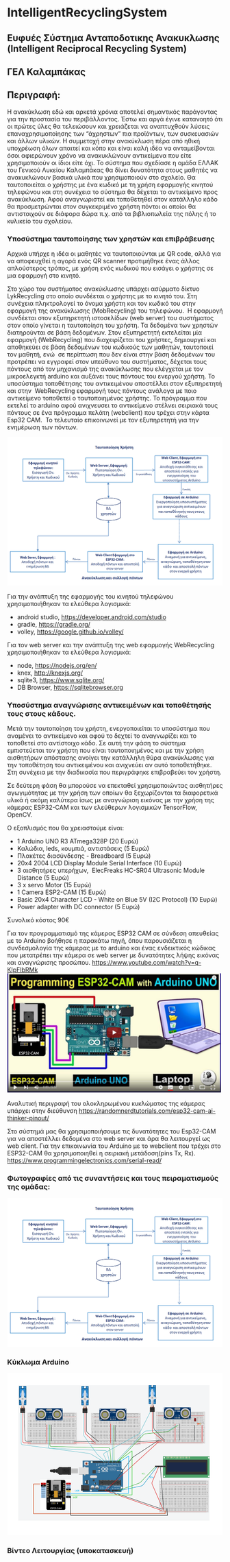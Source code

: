 # IntelligentRecyclingSystem

## Ευφυές Σύστημα Ανταποδοτικης Ανακυκλωσης (Intelligent Reciprocal Recycling System)

## ΓΕΛ Καλαμπάκας 

## Περιγραφή: 
Η ανακύκλωση εδώ και αρκετά χρόνια αποτελεί σημαντικός παράγοντας για την προστασία του περιβάλλοντος. Έστω και αργά έγινε κατανοητό ότι οι πρώτες ύλες θα τελειώσουν και χρειάζεται να αναπτυχθούν λύσεις επαναχρησιμοποίησης των “άχρηστων” πια προϊόντων, των συσκευασιών και άλλων υλικών.
Η συμμετοχή στην ανακύκλωση πέρα από ηθική υποχρέωση όλων απαιτεί και κόπο και είναι καλή ιδέα να ανταμείβονται όσοι αφιερώνουν χρόνο να ανακυκλώνουν αντικείμενα που είτε χρησιμοποιούν οι ίδιοι είτε όχι.
Το σύστημα που σχεδίασε η ομάδα ΕΛΛΑΚ του Γενικού Λυκείου Καλαμπάκας θα δίνει δυνατότητα στους μαθητές να ανακυκλώνουν βασικά υλικά που χρησιμοποιούν στο σχολείο. Θα ταυτοποιείται ο χρήστης με ένα κωδικό με τη χρήση εφαρμογής κινητού τηλεφώνου και στη συνέχεια το σύστημα θα δέχεται το αντικείμενο προς ανακύκλωση. Αφού αναγνωριστεί και τοποθετηθεί στον κατάλληλο κάδο θα προσμετρώνται στον συγκεκριμένο χρήστη πόντοι οι οποίοι θα αντιστοιχούν σε διάφορα δώρα π.χ. από τα βιβλιοπωλεία της πόλης ή το κυλικείο του σχολείου.

### Υποσύστημα ταυτοποίησης των χρηστών και επιβράβευσης

Αρχικά υπήρχε η ιδέα οι μαθητές να ταυτοποιούνται με QR code, αλλά για να αποφευχθεί η αγορά ενός QR scanner προτιμήθηκε ένας άλλος απλούστερος τρόπος, με χρήση ενός κωδικού που εισάγει ο χρήστης σε μια εφαρμογή στο κινητό.

Στο χώρο του συστήματος ανακύκλωσης υπάρχει ασύρματο δίκτυο LykRecycling στο οποίο συνδέεται ο χρήστης με το κινητό του. Στη συνέχεια πληκτρολογεί το όνομα χρήστη και τον κωδικό του στην εφαρμογή της ανακύκλωσης (MobRecycling) του τηλεφώνου.
 Η εφαρμογή συνδέεται στον εξυπηρετητή ιστοσελίδων (web server) του συστήματος στον οποίο γίνεται η ταυτοποίηση του χρήστη. Τα δεδομένα των χρηστών διατηρούνται σε βάση δεδομένων. Στον εξυπηρετητή εκτελείται μία εφαρμογή (WebRecycling) που διαχειρίζεται του χρήστες,
δημιουργεί και αποθηκεύει σε βάση δεδομένων του κωδικούς των μαθητών,
ταυτοποιεί τον μαθητή, ενώ  σε περίπτωση που δεν είναι στην βάση δεδομένων του προτρέπει να εγγραφεί στον υπεύθυνο του συστήματος,
δέχεται τους πόντους από τον μηχανισμό της ανακύκλωσης που ελέγχεται με τον μικροελεγκτή arduino και αυξάνει τους πόντους του ενεργού χρήστη.
Το υποσύστημα τοποθέτησης του αντικειμένου αποστέλλει στον εξυπηρετητή και στην  WebRecycling εφαρμογή τους πόντους ανάλογα με ποιο αντικείμενο τοποθετεί ο ταυτοποιημένος χρήστης. Το πρόγραμμα που εκτελεί το arduino αφού ανιχνευσει το αντικείμενο στέλνει σειριακά τους πόντους σε ένα πρόγραμμα πελάτη (webclient) που τρέχει στην κάρτα Esp32 CAM.  Το τελευταίο επικοινωνεί με τον εξυπηρετητή για την ενημέρωση των πόντων.

<img src="/images/ellak2022process.png">

Για την ανάπτυξη της εφαρμογής του κινητού τηλεφώνου χρησιμοποιήθηκαν τα ελεύθερα λογισμικά:
* android studio, https://developer.android.com/studio
* gradle, https://gradle.org/
* volley, https://google.github.io/volley/

Για τον web server και την ανάπτυξη της web εφαρμογής WebRecycling χρησιμοποιήθηκαν τα ελεύθερα λογισμικά:
* node, https://nodejs.org/en/
* knex, http://knexjs.org/
* sqlite3, https://www.sqlite.org/
* DB Browser, https://sqlitebrowser.org

### Υποσύστημα αναγνώρισης αντικειμένων και τοποθέτησής τους στους κάδους.
Μετά την ταυτοποίηση του χρήστη, ενεργοποιείται το υποσύστημα που αναμένει το αντικείμενο και αφού το δεχτεί το αναγνωρίζει και το τοποθετεί στο αντίστοιχο κάδο. Σε αυτή την φάση το σύστημα εμπιστεύεται τον χρήστη που είναι ταυτοποιημένος και με την χρήση αισθητήρων απόστασης ανοίγει την κατάλληλη θύρα ανακύκλωσης για την τοποθέτηση του αντικειμένου και ανιχνεύει αν αυτό τοποθετήθηκε. Στη συνέχεια με την διαδικασία που περιγράφηκε επιβραβεύει τον χρήστη.

Σε δεύτερη φάση θα μπορούσε να επεκταθεί χρησιμοποιώντας αισθητήρες αγωγιμότητας με την χρήση των οποίων θα ξεχωρίζονται τα διαφορετικά υλικά ή ακόμη καλύτερα ίσως με αναγνώριση εικόνας με την χρήση της κάμερας ESP32-CAM και των ελεύθερων λογισμικών TensorFlow, OpenCV.

Ο εξοπλισμός που θα χρειαστούμε είναι:

* 1 Arduino UNO R3 ATmega328P (20 Ευρώ)
* Καλώδια, leds, κουμπιά, αντιστάσεις (5 Ευρώ)
* Πλακέτες διασύνδεσης - Breadboard (5 Ευρώ)
* 20x4 2004 LCD Display Module Serial Interface (10 Ευρώ)
* 3 αισθητήρες υπερήχων,  ElecFreaks HC-SR04 Ultrasonic Module Distance (5 Ευρώ)
* 3 x servo Motor (15 Ευρώ)
* 1 Camera ESP2-CAM (15 Ευρώ)
* Basic 20x4 Character LCD - White on Blue 5V (I2C Protocol) (10 Ευρώ)
* Power adapter with DC connector (5 Ευρώ)

Συνολικό κόστος 90€

Για τον προγραμματισμό της κάμερας ESP32 CAM σε σύνδεση απευθείας με το Arduino βοήθησε η παρακάτω πηγή, όπου παρουσιάζεται η συνδεσμολογία της κάμερας με το arduino και ένας ενδεικτικός κώδικας που μετατρέπει την κάμερα σε web server με δυνατότητες λήψης εικόνας και αναγνώρισης προσώπου. https://www.youtube.com/watch?v=q-KIpFIbRMk
<img src="/images/progesp32.JPG" width=500>

Αναλυτική περιγραφή του ολοκληρωμένου κυκλώματος της κάμερας υπάρχει στην διεύθυνση
https://randomnerdtutorials.com/esp32-cam-ai-thinker-pinout/

Στο σύστημά μας θα χρησιμοποιήσουμε τις δυνατότητες του Esp32-CAM για να αποστέλλει δεδομένα στο web server και άρα θα λειτουργεί ως web client. Για την επικοινωνία του Arduino με το webclient που τρέχει στο ESP32-CAM θα χρησιμοποιηθεί η σειριακή μετάδοση(pins Tx, Rx).
https://www.programmingelectronics.com/serial-read/

### Φωτογραφίες από τις συναντήσεις και τους πειραματισμούς της ομάδας:
<img src="/images/ellak2022process.png">

### Κύκλωμα Arduino
<img src="/images/ellaK2022circuit.png">

### Βίντεο Λειτουργίας (υποκατασκευή)

